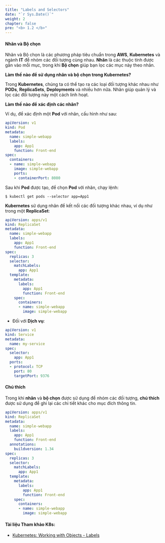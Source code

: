 ```yaml
---
title: "Labels and Selectors"
date: "`r Sys.Date()`"
weight: 2
chapter: false
pre: "<b> 1.2 </b>"
---
```


#### Nhãn và Bộ chọn

Nhãn và Bộ chọn là các phương pháp tiêu chuẩn trong **AWS**, **Kubernetes** và ngành **IT** để nhóm các đối tượng cùng nhau. **Nhãn** là các thuộc tính được gắn vào mỗi mục, trong khi **Bộ chọn** giúp bạn lọc các mục này theo nhãn.

**Làm thế nào để sử dụng nhãn và bộ chọn trong Kubernetes?**

Trong **Kubernetes**, chúng ta có thể tạo ra các loại đối tượng khác nhau như **PODs**, **ReplicaSets**, **Deployments** và nhiều hơn nữa. Nhãn giúp quản lý và lọc các đối tượng này một cách linh hoạt.

**Làm thế nào để xác định các nhãn?**

Ví dụ, để xác định một **Pod** với nhãn, cấu hình như sau:

```yaml
apiVersion: v1
kind: Pod
metadata:
  name: simple-webapp
  labels:
    app: App1
    function: Front-end
spec:
  containers:
  - name: simple-webapp
    image: simple-webapp
    ports:
    - containerPort: 8080
```

Sau khi **Pod** được tạo, để chọn **Pod** với nhãn, chạy lệnh:

```shell
$ kubectl get pods --selector app=App1
```

**Kubernetes** sử dụng nhãn để kết nối các đối tượng khác nhau, ví dụ như trong một **ReplicaSet**:

```yaml
apiVersion: apps/v1
kind: ReplicaSet
metadata:
  name: simple-webapp
  labels:
    app: App1
    function: Front-end
spec:
  replicas: 3
  selector:
    matchLabels:
      app: App1
  template:
    metadata:
      labels:
        app: App1
        function: Front-end
    spec:
      containers:
      - name: simple-webapp
        image: simple-webapp
```

- Đối với **Dịch vụ**:

```yaml
apiVersion: v1
kind: Service
metadata:
  name: my-service
spec:
  selector:
    app: App1
  ports:
  - protocol: TCP
    port: 80
    targetPort: 9376
```

#### Chú thích

Trong khi **nhãn** và **bộ chọn** được sử dụng để nhóm các đối tượng, **chú thích** được sử dụng để ghi lại các chi tiết khác cho mục đích thông tin.

```yaml
apiVersion: apps/v1
kind: ReplicaSet
metadata:
  name: simple-webapp
  labels:
    app: App1
    function: Front-end
  annotations:
    buildversion: 1.34
spec:
  replicas: 3
  selector:
    matchLabels:
      app: App1
  template:
    metadata:
      labels:
        app: App1
        function: Front-end
    spec:
      containers:
      - name: simple-webapp
        image: simple-webapp
```

#### Tài liệu Tham khảo K8s:

- [Kubernetes: Working with Objects - Labels](https://kubernetes.io/docs/concepts/overview/working-with-objects/labels/)